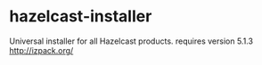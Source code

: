 # hazelcast-installer
Universal installer for all Hazelcast products.
requires version 5.1.3  http://izpack.org/
